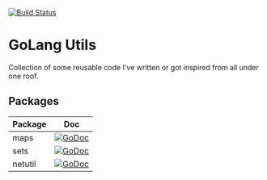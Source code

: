 [![Build Status](https://snap-ci.com/ashwanthkumar/golang-utils/branch/master/build_image)](https://snap-ci.com/ashwanthkumar/golang-utils/branch/master)
# GoLang Utils

Collection of some reusable code I've written or got inspired from all under one roof.

## Packages

| Package | Doc |
| --- | --- |
| maps  | [![GoDoc](https://godoc.org/github.com/ashwanthkumar/golang-utils/maps?status.svg)](https://godoc.org/github.com/ashwanthkumar/golang-utils/maps) |
| sets  | [![GoDoc](https://godoc.org/github.com/ashwanthkumar/golang-utils/sets?status.svg)](https://godoc.org/github.com/ashwanthkumar/golang-utils/sets) |
| netutil  | [![GoDoc](https://godoc.org/github.com/ashwanthkumar/golang-utils/netutil?status.svg)](https://godoc.org/github.com/ashwanthkumar/golang-utils/netutil) |
